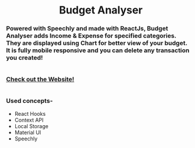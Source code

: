 <h1 align="center">  &nbsp; Budget Analyser </h1>


<h3>Powered with Speechly and made with ReactJs, Budget Analyser adds Income & Expense for specified categories. They are displayed using Chart for better view of your budget. It is fully mobile responsive and you can delete any transaction you created!</h3>

<h1></h1>

### [Check out the Website!](https://budget-analyser-5303.netlify.app/)

<h1></h1>

### 

### Used concepts-

- React Hooks
- Context API
- Local Storage
- Material UI
- Speechly

<h1></h1>
